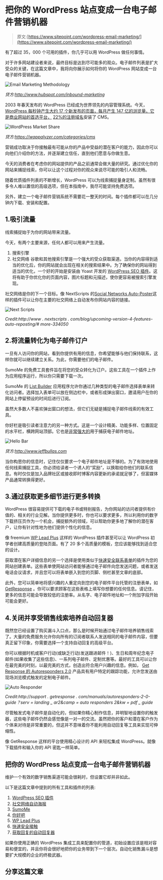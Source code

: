 # 把你的 WordPress 站点变成一台电子邮件营销机器

> 原文:[https://www.sitepoint.com/wordpress-email-marketing/](https://www.sitepoint.com/wordpress-email-marketing/)

有了超过 35，000 个可用的插件，你几乎可以用 WordPress 做任何事情。

对于许多网站建设者来说，最终目标是达到尽可能多的观众。电子邮件列表是扩大受众的关键，在这篇文章中，我将向你展示如何将你的 WordPress 网站变成一台电子邮件营销机器。

![Email Marketing Methodology](../Images/991e745efafbff585ba8fdc2ff538911.png)

*贷方:http://www.hubspot.com/inbound-marketing*

2003 年春天发布的 WordPress 已经成为世界领先的内容管理系统。今天， [WordPress 每秒钟产生大约 17 个新发布的页面，每月产生 147 亿的浏览量。它是商业网站的首选平台，](http://torquemag.io/13-surprising-wordpress-statistics/) [22%的注册域名](https://managewp.com/14-surprising-statistics-about-wordpress-usage)安装了 CMS。

![WordPress Market Share](../Images/18092832379d27a306d08186733dade7.png)

*贷方:https://wappalyzer.com/categories/cms*

营销成功取决于你接触最有可能从你的产品中受益的潜在客户的能力，因此你可以向他们介绍你的方法，并逐渐建立信任，直到他们愿意与你做生意。

今天的消费者在考虑你的网站提供的产品之前通常会做大量的研究。通过优化你的网站来捕捉线索，你可以让这个过程对你的观众来说尽可能的吸引人和流畅。

随着优质插件列表的不断增长，WordPress 可以为线索捕捉量身定制。虽然有很多令人难以置信的高级选项，但在本指南中，我尽可能坚持免费选项。

另外，建立一个电子邮件营销系统不需要花一整天的时间。每个插件都可以在几分钟内下载、安装和配置。

## 1.吸引流量

线索捕捉始于为你的网站带来流量。

今天，有两个主要来源，任何人都可以用来产生流量。

1.  搜索引擎
2.  社交网络
    谷歌和其他搜索引擎是一个强大的受众获取渠道。当你的内容得到适当的优化后，你的网站就会出现在相关的搜索结果中。为了确保你的网站得到适当的优化，一个好的开始是安装由 Yoast 开发的 [WordPress SEO 插件](https://yoast.com/wordpress/plugins/seo/)。这将有助于你优化你的页面内容，图片标题和元描述，使你更容易被搜索引擎发现。

社交网络是你的下一个目标。像 NextScripts 的[Social Networks Auto-Poster](https://wordpress.org/plugins/social-networks-auto-poster-facebook-twitter-g/)这样的插件可以让你在主要的社交网络上自动发布你网站内容的链接。

![Next Scripts](../Images/f14cd6e9a48fd8fa4a7f389b78bbe7ec.png)

*Credit:http://www . nextscripts . com/blog/upcoming-version-4-features-auto-reposting/# more-334050*

## 2.将流量转化为电子邮件订户

一旦有人访问你的网站，看到你提供有用的信息，你希望能够与他们保持联系，这样你就可以继续建立关系。为此，你需要他们的电子邮件。

SumoMe 的免费工具套件旨在将您的受众转化为订户。这些工具在一个插件上作为应用程序运行，所以你只需要下载一次。

SumoMe 的 [List Builder](http://sumome.com/app/list-builder) 应用程序允许你通过几种类型的电子邮件选择表单来转化访问者。选择加入表单可以放在侧边栏中，或者形成弹出窗口，邀请用户在你的网站上停留预设的时间后进行订阅。

虽然大多数人不喜欢弹出窗口的想法，但它们无疑是捕捉电子邮件线索的有效工具。

你好栏是吸引读者注意力的另一种方式。这是一个设计精美、功能多样、位置固定的水平栏，横跨网站顶部。它也是[非常强大的](http://diythemes.com/thesis/hello-bar-email-subscribers/)用于捕获电子邮件地址。

![Hello Bar](../Images/0fc6e872554c2962fa199c28730be3cf.png)

*贷方:http://www.jeffbullas.com*

当你构思你的信息时，记住仅仅要求一个电子邮件地址是不够的。为了有效地使用任何线索捕捉工具，你必须给读者一个诱人的“奖励”，以换取给你他们的联系信息。有时仅仅是加入品牌社区或接收即时博客内容更新的承诺就足够了，但富媒体产品通常转换得更好。

## 3.通过获取更多细节进行更多转换

WordPress 很容易提供可下载的电子书或特别报告，为你网站的访问者提供有价值的、相关的行业见解。当你提供更多时，你也可以要求更多，所以利用你的数字下载挤压页作为一个机会，捕捉额外的领域，可以帮助你更多地了解你的潜在客户，让你有针对性地为他们提供个性化的信息。

像 freemium [WP Lead Plus](http://wpleadplus.com/) 这样的 WordPress 插件甚至可以让 WordPress 初学者创建高质量的登陆页面。有了 20 多个高质量的模板，您应该能够找到适合您的设计。

获取潜在客户详细信息的另一个选择是使用类似于[快速安全联系表单](http://www.fastsecurecontactform.com/)的插件为您的网站创建表单。这些表单使网站访问者能够通过电子邮件向您发送问题，或者发送电话会议请求，并且您可以将表单嵌入到您的页脚、侧栏甚至文章的底部。

此外，您可以简单地将感兴趣的人重定向到您的电子邮件平台托管的注册表单，如 [GetResponse](http://www.getresponse.com/) 。你可以要求顾客在这些表格上填写你想要的任何信息。请记住，更多的信息可能会导致较低的注册率。从名字、电子邮件地址和一个附加字段开始可能会更好。

## 4.关闭并享受销售线索培养自动回复器

既然您已经设置了购买漏斗入口点，那么是时候开始通过电子邮件培养销售线索了。大量的免费服务允许你向所有的订阅者联系人发送相同的电子邮件内容，但要真正留下印象，你需要选择一个支持自动回复的高级平台。

你可以根据时机或客户行动(或缺乏行动)发送跟进邮件！)、生日和周年纪念电子邮件(如果收集了这些信息)、一系列电子邮件、定制优惠等。最好的工具可以让你在最完美的时刻，以最完美的方式，创造出符合用户兴趣的信息。例如， [Get Response 的 Autoresponders 2.0](http://www.getresponse.com/features/autoresponder.html) 产品具有用户特定的跟踪功能，允许您发送由现场浏览模式触发的定制电子邮件。

![Auto Responder](../Images/ca3bbc24c9354bdab09c7f1241eab708.png)

*Credit:http://support . getresponse . com/manuals/autoresponders-2-0-guide？serv = landing _ ar2&camp = auto responders 2&kw = pdf _ guide*

尽管触发式电子邮件是自动化的，但如果你精心制作信息，并明智地设置你的触发器，这些电子邮件仍然会感觉像是一对一的交流。虽然把你的客户和潜在客户作为个体来对待是非常重要的，但这并不意味着你不能利用自动回复等工具来实现可伸缩性。

像 GetResponse 这样的平台使用精心设计的 API 来轻松集成 WordPress。就像下载插件和输入你的 API 密匙一样简单。

## 把你的 WordPress 站点变成一台电子邮件营销机器

维护一个有效的数字销售渠道可能会很耗时，但设置它却并非如此。

以下是这篇文章中提到的所有工具和插件的列表:

1.  [WordPress SEO 插件](https://yoast.com/wordpress/plugins/seo/)
2.  [社交网络自动海报](https://wordpress.org/plugins/social-networks-auto-poster-facebook-twitter-g/)
3.  [SumoMe](http://sumome.com/instructions#wordpress)
4.  [你好吧](https://www.hellobar.com/)
5.  [WP Lead Plus](http://wpleadplus.com/)
6.  [快速安全接触](http://www.fastsecurecontactform.com/)
7.  [获取回复的自动回复器](http://www.getresponse.com/features/autoresponder.html)

如果你使用正确的 WordPress 集成工具来配置你的管道，初始设置应该是相对容易和便宜的，并且你将会很好地把你的业务带到下一个层次。自动化销售漏斗是想要扩大规模的企业的终极武器。

## 分享这篇文章